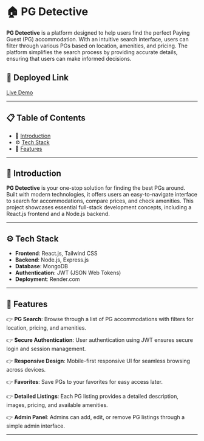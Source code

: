 # 🏠 PG Detective

**PG Detective** is a platform designed to help users find the perfect Paying Guest (PG) accommodation. With an intuitive search interface, users can filter through various PGs based on location, amenities, and pricing. The platform simplifies the search process by providing accurate details, ensuring that users can make informed decisions.

## 🔗 Deployed Link
[Live Demo](https://pgdetective-backend.onrender.com)

---

## 📋 Table of Contents

- 🤖 [Introduction](#-introduction)
- ⚙️ [Tech Stack](#-tech-stack)
- 🔋 [Features](#-features)

---

## 🤖 Introduction

**PG Detective** is your one-stop solution for finding the best PGs around. Built with modern technologies, it offers users an easy-to-navigate interface to search for accommodations, compare prices, and check amenities. This project showcases essential full-stack development concepts, including a React.js frontend and a Node.js backend.

---

## ⚙️ Tech Stack

- **Frontend**: React.js, Tailwind CSS
- **Backend**: Node.js, Express.js
- **Database**: MongoDB
- **Authentication**: JWT (JSON Web Tokens)
- **Deployment**: Render.com

---

## 🔋 Features

👉 **PG Search**: Browse through a list of PG accommodations with filters for location, pricing, and amenities.

👉 **Secure Authentication**: User authentication using JWT ensures secure login and session management.

👉 **Responsive Design**: Mobile-first responsive UI for seamless browsing across devices.

👉 **Favorites**: Save PGs to your favorites for easy access later.

👉 **Detailed Listings**: Each PG listing provides a detailed description, images, pricing, and available amenities.

👉 **Admin Panel**: Admins can add, edit, or remove PG listings through a simple admin interface.

---
